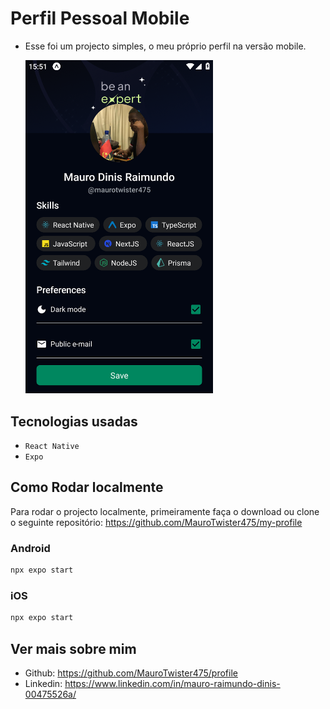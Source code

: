 # Perfil Pessoal Mobile

- Esse foi um projecto simples, o meu próprio perfil na versão mobile.

   <img src="./assets/final.png" width="300" heigth="100" >

## Tecnologias usadas

  - `React Native`
  - `Expo`

## Como Rodar localmente

 Para rodar o projecto localmente, primeiramente faça o download ou clone o seguinte repositório: https://github.com/MauroTwister475/my-profile

### Android

```sh
npx expo start
```
### iOS

```sh
npx expo start
```


## Ver mais sobre mim

- Github: https://github.com/MauroTwister475/profile
- Linkedin: https://www.linkedin.com/in/mauro-raimundo-dinis-00475526a/